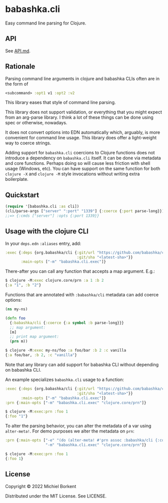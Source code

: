 # babashka.cli

Easy command line parsing for Clojure.

## API

See [API.md](API.md).

## Rationale

Parsing command line arguments in clojure and babashka CLIs often are in the form of

``` clojure
<subcommand> :opt1 v1 :opt2 :v2
```

This library eases that style of command line parsing.

This library does not support validation, or everything that you might expect
from an arg-parse library. I think a lot of these things can be done using spec
or otherwise, nowadays.

It does not convert options into EDN automatically which, arguably, is more
convenient for command line usage. This library does offer a light-weight way to
coerce strings.

Adding support for `babashka.cli` coercions to Clojure functions does not
introduce a dependency on `babashka.cli` itself.  It can be done via metadata
and core functions. Perhaps doing so will cause less friction with shell usage
(Windows, etc). You can have support on the same function for both `clojure -X`
and `clojure -M` style invocations without writing extra boilerplate.

## Quickstart

``` clojure
(require '[babashka.cli :as cli])
(cli/parse-args ["server" ":port" "1339"] {:coerce {:port parse-long}})
;;=> {:cmds ["server"] :opts {:port 1339}}
```

## Usage with the clojure CLI

In your `deps.edn` `:aliases` entry, add:

``` clojure
:exec {:deps {org.babashka/cli {:git/url "https://github.com/babashka/cli"
                                :git/sha "<latest-sha>"}}
       :main-opts ["-m" "babashka.cli.exec"]}
```

There-after you can call any function that accepts a map argument. E.g.:

``` clojure
$ clojure -M:exec clojure.core/prn :a 1 :b 2
{:a "1", :b "2"}
```

Functions that are annotated with `:babashka/cli` metadata can add coerce options:

``` clojure
(ns my-ns)

(defn foo
  {:babashka/cli {:coerce {:a symbol :b parse-long}}}
  ;; map argument:
  [m]
  ;; print map argument:
  (prn m))
```

``` clojure
$ clojure -M:exec my-ns/foo :a foo/bar :b 2 :c vanilla
{:a foo/bar, :b 2, :c "vanilla"}
```

Note that any library can add support for babashka CLI without depending on
babashka CLI.

An example specializes `babashka.cli` usage to a function:

``` clojure
:exec {:deps {org.babashka/cli {:git/url "https://github.com/babashka/cli"
                                :git/sha "<latest-sha>"}}
       :main-opts ["-m" "babashka.cli.exec"]}
:prn {:main-opts ["-m" "babashka.cli.exec" "clojure.core/prn"]}
```

``` clojure
$ clojure -M:exec:prn :foo 1
{:foo "1"}
```

To alter the parsing behavior, you can alter the metadata of a var using
`alter-meta!`. For demo purposes we alter the metadata on `prn`:

``` clojure
:prn {:main-opts ["-e" "(do (alter-meta! #'prn assoc :babashka/cli {:coerce {:foo parse-long}}) nil)"
                  "-m" "babashka.cli.exec" "clojure.core/prn"]}
```

``` clojure
$ clojure -M:exec:prn :foo 1
{:foo 1}
```

## License

Copyright © 2022 Michiel Borkent

Distributed under the MIT License. See LICENSE.
